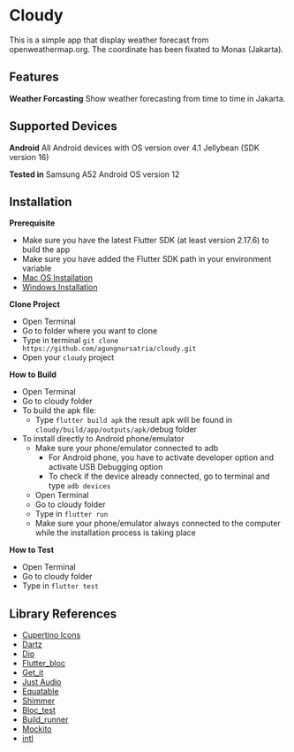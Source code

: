 # Cloudy

This is a simple app that display weather forecast from openweathermap.org. The coordinate has been fixated to Monas (Jakarta).

## Features

**Weather Forcasting**
Show weather forecasting from time to time in Jakarta.

## Supported Devices

**Android**
All Android devices with OS version over 4.1 Jellybean (SDK version 16)

**Tested in**
Samsung A52 Android OS version 12

## Installation

**Prerequisite**

- Make sure you have the latest Flutter SDK (at least version 2.17.6) to build the app
- Make sure you have added the Flutter SDK path in your environment variable
- [Mac OS Installation](https://docs.flutter.dev/get-started/install/macos)
- [Windows Installation](https://docs.flutter.dev/get-started/install/windows)

**Clone Project**
- Open Terminal 
- Go to folder where you want to clone
- Type in terminal `git clone https://github.com/agungnursatria/cloudy.git`
- Open your `cloudy` project

**How to Build**
- Open Terminal 
- Go to cloudy folder
- To build the apk file:
    - Type `flutter build apk` the result apk will be found in `cloudy/build/app/outputs/apk/`debug folder
- To install directly to Android phone/emulator
    - Make sure your phone/emulator connected to adb
        - For Android phone, you have to activate developer option and activate USB Debugging option
        - To check if the device already connected, go to terminal and type `adb devices`
    - Open Terminal
    - Go to cloudy folder
    - Type in `flutter run`
    - Make sure your phone/emulator always connected to the computer while the installation process is taking place

**How to Test**
- Open Terminal 
- Go to cloudy folder
- Type in `flutter test`

## Library References
- [Cupertino Icons](https://pub.dev/packages/cupertino_icons)
- [Dartz](https://pub.dev/packages/dartz)
- [Dio](https://pub.dev/packages/dio)
- [Flutter_bloc](https://pub.dev/packages/flutter_bloc)
- [Get_it](https://pub.dev/packages/get_it)
- [Just Audio](https://pub.dev/packages/just_audio)
- [Equatable](https://pub.dev/packages/equatable)
- [Shimmer](https://pub.dev/packages/shimmer)
- [Bloc_test](https://pub.dev/packages/bloc_test)
- [Build_runner](https://pub.dev/packages/build_runner)
- [Mockito](https://pub.dev/packages/mockito)
- [intl](https://pub.dev/packages/intl)
